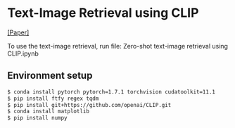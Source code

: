 # Text-Image Retrieval using CLIP

[[Paper]](https://arxiv.org/abs/2103.00020)

To use the text-image retrieval, run file: Zero-shot text-image retrieval using CLIP.ipynb

## Environment setup
```sh
$ conda install pytorch pytorch=1.7.1 torchvision cudatoolkit=11.1
$ pip install ftfy regex tqdm
$ pip install git+https://github.com/openai/CLIP.git
$ conda install matplotlib
$ pip install numpy
```


